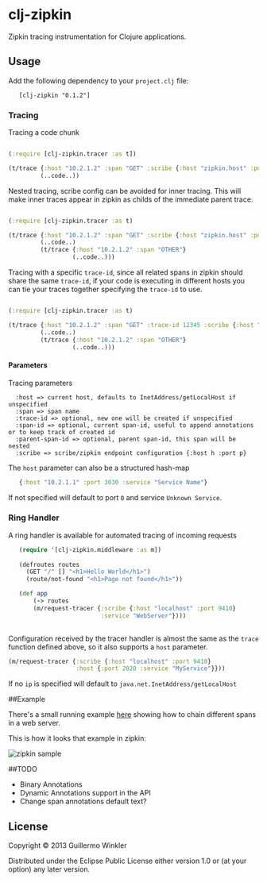 # clj-zipkin

Zipkin tracing instrumentation for Clojure applications.

## Usage

Add the following dependency to your `project.clj` file:

       [clj-zipkin "0.1.2"]

### Tracing

Tracing a code chunk 

```clojure

(:require [clj-zipkin.tracer :as t])

(t/trace {:host "10.2.1.2" :span "GET" :scribe {:host "zipkin.host" :port 9410}}
         (..code..))

```

Nested tracing, scribe config can be avoided for inner tracing. This will make inner traces
 appear in zipkin as childs of the immediate parent trace.

```clojure

(:require [clj-zipkin.tracer :as t)

(t/trace {:host "10.2.1.2" :span "GET" :scribe {:host "zipkin.host" :port 9410}}
         (..code..)
         (t/trace {:host "10.2.1.2" :span "OTHER"}
                  (..code..)))

```

Tracing with a specific `trace-id`, since all related spans in zipkin should share the
same `trace-id`, if your code is executing in different hosts you can tie your traces
together specifying the `trace-id` to use.

```clojure

(:require [clj-zipkin.tracer :as t)

(t/trace {:host "10.2.1.2" :span "GET" :trace-id 12345 :scribe {:host "zipkin.host" :port 9410}}
         (..code..)
         (t/trace {:host "10.2.1.2" :span "OTHER"}
                  (..code..)))

```

#### Parameters

Tracing parameters

```
  :host => current host, defaults to InetAddress/getLocalHost if unspecified
  :span => span name
  :trace-id => optional, new one will be created if unspecified
  :span-id => optional, current span-id, useful to append annotations or to keep track of created id
  :parent-span-id => optional, parent span-id, this span will be nested
  :scribe => scribe/zipkin endpoint configuration {:host h :port p}
```

The `host` parameter can also be a structured hash-map

```clojure
   {:host "10.2.1.1" :port 3030 :service "Service Name"}
```

If not specified will default to port `0` and service `Unknown Service`.

### Ring Handler

A ring handler is available for automated tracing of incoming requests

```clojure
   (require '[clj-zipkin.middleware :as m])
  
   (defroutes routes
     (GET "/" [] "<h1>Hello World</h1>")
     (route/not-found "<h1>Page not found</h1>"))

   (def app
       (-> routes
       (m/request-tracer {:scribe {:host "localhost" :port 9410}
                          :service "WebServer"})))
   
```

Configuration received by the tracer handler is almost the same as the `trace` function defined above, so it also supports a `host` parameter.

```clojure
(m/request-tracer {:scribe {:host "localhost" :port 9410}
                   :host {:port 2020 :service "MyService"}}))
```

If no `ip` is specified will default to `java.net.InetAddress/getLocalHost`

##Example

There's a small running example [here](examples/server.clj) showing how to chain different spans in a web server.

This is how it looks that example in zipkin:

![zipkin sample](doc/images/clj-zipkin-sample.png?raw=true)


##TODO

* Binary Annotations
* Dynamic Annotations support in the API
* Change span annotations default text?

## License

Copyright © 2013 Guillermo Winkler

Distributed under the Eclipse Public License either version 1.0 or (at
your option) any later version.
